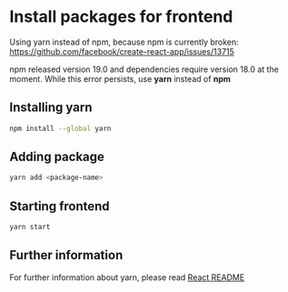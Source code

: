 # Install packages for frontend

Using yarn instead of npm, because npm is currently broken:
https://github.com/facebook/create-react-app/issues/13715

npm released version 19.0 and dependencies require version 18.0 at the moment. While this error persists, use **yarn** instead of **npm**

## Installing yarn

```bash
npm install --global yarn
```

## Adding package

```bash
yarn add <package-name>
```

## Starting frontend

```bash
yarn start
```

## Further information

For further information about yarn, please read [React README](./README-React.md)